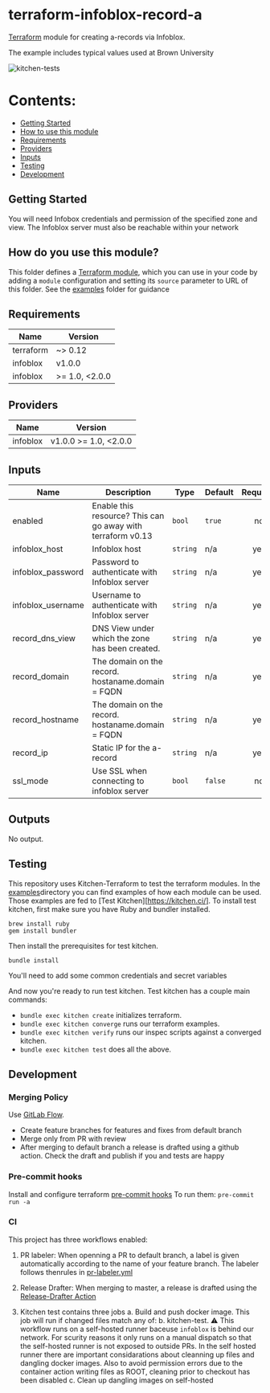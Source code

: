 # terraform-infoblox-record-a

[Terraform](https://www.terraform.io/) module for creating a-records via Infoblox.

The example includes typical values used at Brown University

<!-- update badge link below for your repo! -->
![kitchen-tests](https://github.com/BrownUniversity/terraform-infoblox-record-a/workflows/kitchen-tests/badge.svg)


# Contents:

- [Getting Started](#getting-started)
- [How to use this module](#how-to-use-this-module)
- [Requirements](#requirements)
- [Providers](#providers)
- [Inputs](#inputs)
- [Testing](#testing)
- [Development](#development)


## Getting Started

You will need Infobox credentials and permission of the specified zone and view. The Infoblox server must also be reachable within your network

## How do you use this module?

This folder defines a [Terraform module](https://www.terraform.io/docs/modules/usage.html), which you can use in your
code by adding a `module` configuration and setting its `source` parameter to URL of this folder. See the [examples](/examples) folder for guidance

<!-- BEGINNING OF PRE-COMMIT-TERRAFORM DOCS HOOK -->
## Requirements

| Name | Version |
|------|---------|
| terraform | ~> 0.12 |
| infoblox | v1.0.0 |
| infoblox | >= 1.0, <2.0.0 |

## Providers

| Name | Version |
|------|---------|
| infoblox | v1.0.0 >= 1.0, <2.0.0 |

## Inputs

| Name | Description | Type | Default | Required |
|------|-------------|------|---------|:--------:|
| enabled | Enable this resource? This can go away with terraform v0.13 | `bool` | `true` | no |
| infoblox\_host | Infoblox host | `string` | n/a | yes |
| infoblox\_password | Password to authenticate with Infoblox server | `string` | n/a | yes |
| infoblox\_username | Username to authenticate with Infoblox server | `string` | n/a | yes |
| record\_dns\_view | DNS View under which the zone has been created. | `string` | n/a | yes |
| record\_domain | The domain on the record. hostaname.domain = FQDN | `string` | n/a | yes |
| record\_hostname | The domain on the record. hostaname.domain = FQDN | `string` | n/a | yes |
| record\_ip | Static IP for the a-record | `string` | n/a | yes |
| ssl\_mode | Use SSL when connecting to infoblox server | `bool` | `false` | no |

## Outputs

No output.

<!-- END OF PRE-COMMIT-TERRAFORM DOCS HOOK -->


## Testing

This repository uses Kitchen-Terraform to test the terraform modules. In the [examples](/examples)directory you can find examples of how each module can be used. Those examples are fed to [Test Kitchen][https://kitchen.ci/]. To install test kitchen, first make sure you have Ruby and bundler installed.

```
brew install ruby
gem install bundler
```

Then install the prerequisites for test kitchen.

```
bundle install
```

You'll need to add some common credentials and secret variables

And now you're ready to run test kitchen. Test kitchen has a couple main commands:

- `bundle exec kitchen create` initializes terraform.
- `bundle exec kitchen converge` runs our terraform examples.
- `bundle exec kitchen verify` runs our inspec scripts against a converged kitchen.
- `bundle exec kitchen test` does all the above.


## Development

### Merging Policy
Use [GitLab Flow](https://docs.gitlab.com/ee/topics/gitlab_flow.html#production-branch-with-gitlab-flow).

* Create feature branches for features and fixes from default branch
* Merge only from PR with review
* After merging to default branch a release is drafted using a github action. Check the draft and publish if you and tests are happy

### Pre-commit hooks
Install and configure terraform [pre-commit hooks](https://github.com/antonbabenko/pre-commit-terraform)
To run them: `pre-commit run -a`

### CI
This project has three workflows enabled:

1. PR labeler: When openning a PR to default branch, a label is given automatically according to the name of your feature branch. The labeler follows thenrules in [pr-labeler.yml](.github/pr-labeler.yml)

2. Release Drafter: When merging to master, a release is drafted using the [Release-Drafter Action](https://github.com/marketplace/actions/release-drafter)

3. Kitchen test contains three jobs
    a. Build and push docker image. This job will run if changed files match any of: 
    b. kitchen-test. ⚠️  This workflow runs on a self-hosted runner baceuse `infoblox` is behind our network. For scurity reasons it only runs on a manual dispatch so that the self-hosted runner is not exposed to outside PRs. In the self hosted runner there are important considarations about cleanning up files and dangling docker images. Also to avoid permission errors due to the container action writing files as ROOT, cleaning prior to checkout has been disabled
    c. Clean up dangling images on self-hosted


